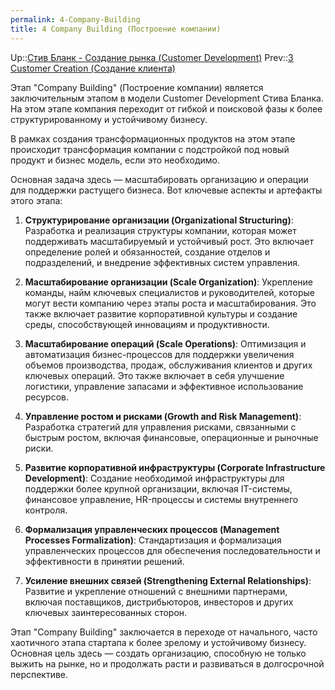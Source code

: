 ```yaml
---
permalink: 4-Company-Building
title: 4 Company Building (Построение компании)
---
```


Up::[Стив Бланк - Создание рынка (Customer Development)](../3-Innovation/%D0%A1%D1%82%D0%B8%D0%B2%20%D0%91%D0%BB%D0%B0%D0%BD%D0%BA%20-%20%D0%A1%D0%BE%D0%B7%D0%B4%D0%B0%D0%BD%D0%B8%D0%B5%20%D1%80%D1%8B%D0%BD%D0%BA%D0%B0%20%28Customer%20Development%29.md)
Prev::[3 Customer Creation (Создание клиента)](3%20Customer%20Creation%20%28%D0%A1%D0%BE%D0%B7%D0%B4%D0%B0%D0%BD%D0%B8%D0%B5%20%D0%BA%D0%BB%D0%B8%D0%B5%D0%BD%D1%82%D0%B0%29.md)

Этап "Company Building" (Построение компании) является заключительным этапом в модели Customer Development Стива Бланка. На этом этапе компания переходит от гибкой и поисковой фазы к более структурированному и устойчивому бизнесу.

В рамках создания трансформационных продуктов на этом этапе происходит трансформация компании с подстройкой под новый продукт и бизнес модель, если это необходимо.

Основная задача здесь — масштабировать организацию и операции для поддержки растущего бизнеса. Вот ключевые аспекты и артефакты этого этапа:

1. **Структурирование организации (Organizational Structuring)**: Разработка и реализация структуры компании, которая может поддерживать масштабируемый и устойчивый рост. Это включает определение ролей и обязанностей, создание отделов и подразделений, и внедрение эффективных систем управления.

1. **Масштабирование организации (Scale Organization)**: Укрепление команды, найм ключевых специалистов и руководителей, которые могут вести компанию через этапы роста и масштабирования. Это также включает развитие корпоративной культуры и создание среды, способствующей инновациям и продуктивности.

1. **Масштабирование операций (Scale Operations)**: Оптимизация и автоматизация бизнес-процессов для поддержки увеличения объемов производства, продаж, обслуживания клиентов и других ключевых операций. Это также включает в себя улучшение логистики, управление запасами и эффективное использование ресурсов.

1. **Управление ростом и рисками (Growth and Risk Management)**: Разработка стратегий для управления рисками, связанными с быстрым ростом, включая финансовые, операционные и рыночные риски.

1. **Развитие корпоративной инфраструктуры (Corporate Infrastructure Development)**: Создание необходимой инфраструктуры для поддержки более крупной организации, включая IT-системы, финансовое управление, HR-процессы и системы внутреннего контроля.

1. **Формализация управленческих процессов (Management Processes Formalization)**: Стандартизация и формализация управленческих процессов для обеспечения последовательности и эффективности в принятии решений.

1. **Усиление внешних связей (Strengthening External Relationships)**: Развитие и укрепление отношений с внешними партнерами, включая поставщиков, дистрибьюторов, инвесторов и других ключевых заинтересованных сторон.

Этап "Company Building" заключается в переходе от начального, часто хаотичного этапа стартапа к более зрелому и устойчивому бизнесу. Основная цель здесь — создать организацию, способную не только выжить на рынке, но и продолжать расти и развиваться в долгосрочной перспективе.
